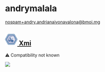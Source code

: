 # andrymalala
  <nospam+andry.andrianaivonavalona@bmoi.mg>

## <a href='./components/Xmi/readme.md'><img src='./components/Xmi/logo.jpg' width='40' height='40'> Xmi</a>
 :warning: Compatibility not known

<img src='./components/Xmi/sample.jpg'>

